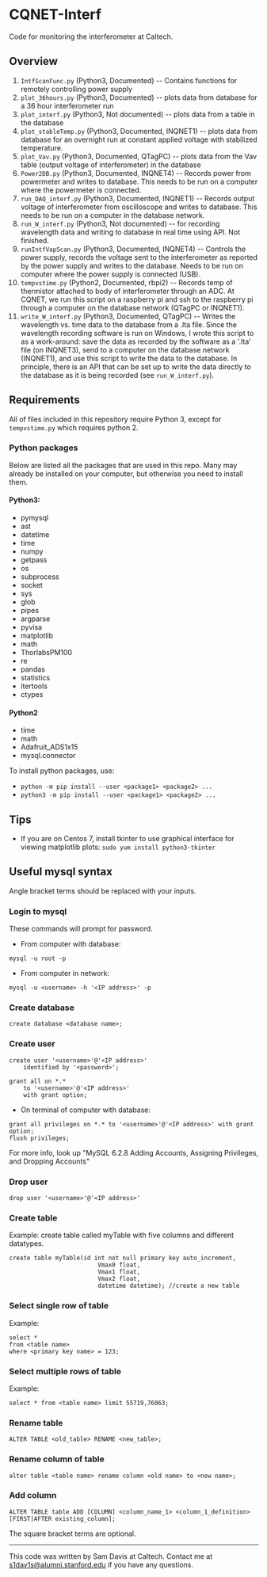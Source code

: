 # CQNET-Interf
Code for monitoring the interferometer at Caltech.


## Overview
1. `IntfScanFunc.py` (Python3, Documented) -- Contains functions for remotely controlling power supply
2. `plot_36hours.py` (Python3, Documented) -- plots data from database for a 36 hour interferometer run
3. `plot_interf.py` (Python3, Not documented) -- plots data from a table in the database
4. `plot_stableTemp.py` (Python3, Documented, INQNET1) -- plots data from database for an overnight run at constant applied voltage with stabilized temperature.
5. `plot_Vav.py` (Python3, Documented, QTagPC) -- plots data from the Vav table (output voltage of interferometer) in the database
6. `Power2DB.py` (Python3, Documented, INQNET4) -- Records power from powermeter and writes to database. This needs to be run on a computer where the powermeter is connected.
7. `run_DAQ_interf.py` (Python3, Documented, INQNET1) -- Records output voltage of interferometer from oscilloscope and writes to database. This needs to be run on a computer in the database network.
8. `run_W_interf.py` (Python3, Not documented) -- for recording wavelength data and writing to database in real time using API. Not finished.
9. `runIntfVapScan.py` (Python3, Documented, INQNET4) -- Controls the power supply, records the voltage sent to the interferometer as reported by the power supply and writes to the database. Needs to be run on computer where the power supply is connected (USB).
10. `tempvstime.py` (Python2, Documented, rbpi2) -- Records temp of thermistor attached to body of interferometer through an ADC. At CQNET, we run this script on a raspberry pi and ssh to the raspberry pi through a computer on the database network (QTagPC or INQNET1).
11. `write_W_interf.py` (Python3, Documented, QTagPC) -- Writes the wavelength vs. time data to the database from a .lta file.  Since the wavelength recording software is run on Windows, I wrote this script to as a work-around: save the data as recorded by the software as a '.lta' file (on INQNET3), send to a computer on the database network (INQNET1), and use this script to write the data to the database. In principle, there is an API that can be set up to write the data directly to the database as it is being recorded (see `run_W_interf.py`).


## Requirements
All of files included in this repository require Python 3, except for `tempvstime.py` which requires python 2.

### Python packages
Below are listed all the packages that are used in this repo. Many may already be installed on your computer, but otherwise you need to install them.
#### Python3:
* pymysql
* ast
* datetime
* time
* numpy
* getpass
* os
* subprocess
* socket
* sys
* glob
* pipes
* argparse
* pyvisa
* matplotlib
* math
* ThorlabsPM100
* re
* pandas
* statistics
* itertools
* ctypes

#### Python2
* time
* math
* Adafruit_ADS1x15
* mysql.connector

To install python packages, use:
* `python -m pip install --user <package1> <package2> ...`
* `python3 -m pip install --user <package1> <package2> ...`


## Tips
* If you are on Centos 7, install tkinter to use graphical interface for viewing matplotlib plots:
`sudo yum install python3-tkinter`

## Useful mysql syntax
Angle bracket terms should be replaced with your inputs.

### Login to mysql
These commands will prompt for password.

* From computer with database:
```
mysql -u root -p
```

* From computer in network:
```
mysql -u <username> -h '<IP address>' -p
```



### Create database
```create database <database name>;```

### Create user
```
create user '<username>'@'<IP address>'
	identified by '<password>';

grant all on *.*
	to '<username>'@'<IP address>'  
	with grant option;
```
* On terminal of computer with database:

```
grant all privileges on *.* to '<username>'@'<IP address>' with grant option;
flush privileges;
```

For more info, look up "MySQL 6.2.8 Adding Accounts, Assigning Privileges, and Dropping Accounts"
### Drop user

```
drop user '<username>'@'<IP address>'
```


### Create table
Example: create table called myTable with five columns and different datatypes.

```
create table myTable(id int not null primary key auto_increment,
                         Vmax0 float,
                         Vmax1 float,
                         Vmax2 float,
                         datetime datetime); //create a new table
```

### Select single row of table
Example:

```
select *
from <table name>
where <primary key name> = 123;
```


### Select multiple rows of table
Example:

```
select * from <table name> limit 55719,76063;
```

### Rename table
```
ALTER TABLE <old_table> RENAME <new_table>;
```


### Rename column of table

```
alter table <table name> rename column <old name> to <new name>;
```

### Add column

```
ALTER TABLE table ADD [COLUMN] <column_name_1> <column_1_definition> [FIRST|AFTER existing_column];
```
The square bracket terms are optional.

---
This code was written by Sam Davis at Caltech. Contact me at s1dav1s@alumni.stanford.edu if you have any questions.
